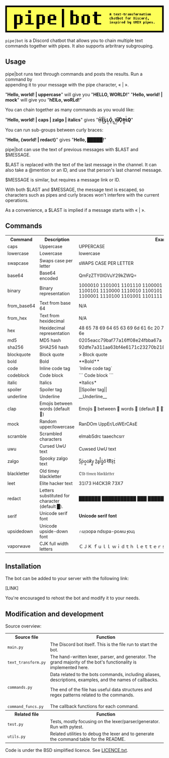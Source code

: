 ![Cover image](images/cover.png)

`pipe|bot` is a Discord chatbot that allows you to chain multiple text commands
together with pipes. It also supports arbritrary subgrouping.

## Usage
pipe|bot runs text through commands and posts the results. Run a command by \
appending it to your message with the pipe character, « | ».

"**Hello, world! | uppercase**" will give you "**HELLO, WORLD!**"
"**Hello, world! | mock**" will give you "**hElLo, woRLd!**"

You can chain together as many commands as you would like:

"**Hello, world! | caps | zalgo | italics**" gives "**H͓̒͘E̜͒͜L̷̥ͥL͔̠̖Ǫ̼ͧ,̪̺͢ W̸̪͠Ǫ͛̀R̞̻̣L̶͑̇D̷͓͛**"

You can run sub-groups between curly braces:

"**Hello, {world! | redact}**" gives "**Hello, █████!**"

pipe|bot can use the text of previous messages with $LAST and $MESSAGE.

$LAST is replaced with the text of the last message in the channel. It can also
take a @mention or an ID, and use that person's last channel message.

$MESSAGE is similar, but requires a message link or ID.

With both $LAST and $MESSAGE, the message text is escaped, so characters such
as pipes and curly braces won't interfere with the current operations.

As a convenience, a $LAST is implied if a message starts with « | ».

## Commands
<!-- Generated. See `utils.py` -->
<table>
<tr><th>Command</th><th>Description</th><th>Example</th></tr>
<tr><td>caps</td><td>Uppercase</td><td>UPPERCASE</td></tr>
<tr><td>lowercase</td><td>Lowercase</td><td>lowercase</td></tr>
<tr><td>swapcase</td><td>Swaps case per letter</td><td>sWAPS CASE PER LETTER</td></tr>
<tr><td>base64</td><td>Base64 encoded</td><td>QmFzZTY0IGVuY29kZWQ=</td></tr>
<tr><td>binary</td><td>Binary representation</td><td>1000010 1101001 1101110 1100001 1110010 1111001 100000 1110010 1100101 1110000 1110010 1100101 1110011 1100101 1101110 1110100 1100001 1110100 1101001 1101111 1101110</td></tr>
<tr><td>from_base64</td><td>Text from base 64</td><td>N/A</td></tr>
<tr><td>from_hex</td><td>Text from hexidecimal</td><td>N/A</td></tr>
<tr><td>hex</td><td>Hexidecimal representation</td><td>48 65 78 69 64 65 63 69 6d 61 6c 20 72 65 70 72 65 73 65 6e 74 61 74 69 6f 6e</td></tr>
<tr><td>md5</td><td>MD5 hash</td><td>0205eacc79baf77a16ff08e24fbba67a</td></tr>
<tr><td>sha256</td><td>SHA256 hash</td><td>92dfe7a311aa63bf4e6171c23270b2181a011f735836cfa16a2355cc115f8a31</td></tr>
<tr><td>blockquote</td><td>Block quote</td><td>
&gt; Block quote
</td></tr>
<tr><td>bold</td><td>Bold</td><td>**Bold**</td></tr>
<tr><td>code</td><td>Inline code tag</td><td>`Inline code tag`</td></tr>
<tr><td>codeblock</td><td>Code block</td><td>```
Code block
```</td></tr>
<tr><td>italic</td><td>Italics</td><td>*Italics*</td></tr>
<tr><td>spoiler</td><td>Spoiler tag</td><td>||Spoiler tag||</td></tr>
<tr><td>underline</td><td>Underline</td><td>__Underline__</td></tr>
<tr><td>clap</td><td>Emojis between words (default 👏)</td><td>Emojis 👏 between 👏 words 👏 (default 👏 👏)</td></tr>
<tr><td>mock</td><td>Random upper/lowercase</td><td>RanDOm UppEr/LoWErCAsE</td></tr>
<tr><td>scramble</td><td>Scrambled characters</td><td>elmabSdrc taaechcsrr </td></tr>
<tr><td>uwu</td><td>Cursed UwU text</td><td>Cuwsed UwU text</td></tr>
<tr><td>zalgo</td><td>Spooky zalgo text</td><td>S̮͆p̹ͨo̩͚ȯ̓k̸ͬy̪̭ z̼̐ą͙l̐̽g̰ͭoͧ̓ t̀͠e͂ͫx͔̏t͘ͅ</td></tr>
<tr><td>blackletter</td><td>Old timey blackletter</td><td>𝔒𝔩𝔡 𝔱𝔦𝔪𝔢𝔶 𝔟𝔩𝔞𝔠𝔨𝔩𝔢𝔱𝔱𝔢𝔯</td></tr>
<tr><td>leet</td><td>Elite hacker text</td><td>31I73 H4CK3R 73X7</td></tr>
<tr><td>redact</td><td>Letters substituted for character (default █).</td><td>███████ ███████████ ███ █████████ (███████ █).</td></tr>
<tr><td>serif</td><td>Unicode serif font</td><td>𝐔𝐧𝐢𝐜𝐨𝐝𝐞 𝐬𝐞𝐫𝐢𝐟 𝐟𝐨𝐧𝐭</td></tr>
<tr><td>upsidedown</td><td>Unicode upside-down font</td><td>∩uᴉɔopǝ ndsᴉpǝ-poʍu ɟouʇ</td></tr>
<tr><td>vaporwave</td><td>CJK full width letters</td><td>ＣＪＫ ｆｕｌｌ ｗｉｄｔｈ ｌｅｔｔｅｒｓ</td></tr>
</table>

## Installation
The bot can be added to your server with the following link:

[LINK]

You're encouraged to rehost the bot and modify it to your needs.

## Modification and development
Source overview:

<table style="width:100%">

<tr>
<th>Source file</th>
<th>Function</th>
</tr>

<tr>
<td><code>main.py</code></td>
<td>The Discord bot itself. This is the file run to start the bot.</td>
</tr>

<tr>
<td><code>text_transform.py</code></td>
<td>The hand-written lexer, parser, and generator. The grand majority of the bot's
functionality is implemented here.</td>
</tr>

<tr>
<td><code>commands.py</code></td>
<td>Data related to the bots commands, including aliases, descriptions, examples,
and the names of callbacks.

The end of the file has useful data structures and regex patterns related to
the commands.</td>
</tr>

<tr>
<td><code>command_funcs.py</code></td>
<td>The callback functions for each command.</td>
</tr>

<tr>
<th>Related file</th>
<th>Function</th>
</tr>

<tr>
<td><code>test.py</code></td>
<td>Tests, mostly focusing on the lexer/parser/generator. Run with pytest.</td>
<tr>

<tr>
<td><code>utils.py</code></td>
<td>Related utilities to debug the lexer and to generate the command table for the README.</td>
<tr>
</table> 

Code is under the BSD simplified licence. See [LICENCE.txt](LICENCE.txt).
